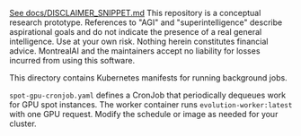 [See docs/DISCLAIMER_SNIPPET.md](../DISCLAIMER_SNIPPET.md)
This repository is a conceptual research prototype. References to "AGI" and "superintelligence" describe aspirational goals and do not indicate the presence of a real general intelligence. Use at your own risk. Nothing herein constitutes financial advice. MontrealAI and the maintainers accept no liability for losses incurred from using this software.

This directory contains Kubernetes manifests for running background jobs.

`spot-gpu-cronjob.yaml` defines a CronJob that periodically dequeues work for
GPU spot instances. The worker container runs `evolution-worker:latest` with one
GPU request. Modify the schedule or image as needed for your cluster.
